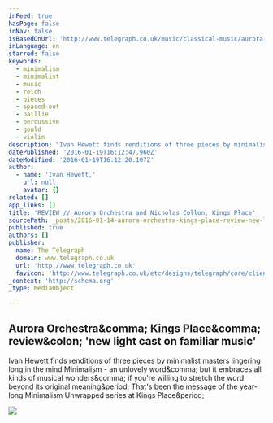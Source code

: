 ```yaml
---
inFeed: true
hasPage: false
inNav: false
isBasedOnUrl: 'http://www.telegraph.co.uk/music/classical-music/aurora-orchestra-kings-place-review-new-light-cast-on-familiar-m/'
inLanguage: en
starred: false
keywords:
  - minimalism
  - minimalist
  - music
  - reich
  - pieces
  - spaced-out
  - baillie
  - percussive
  - gould
  - violin
description: "Ivan Hewett finds renditions of three pieces by minimalist masters lingering long in the mind Minimalism - an unlovely word, but it embraces all kinds of musical wonders, if you're willing to stretch the word beyond its original meaning. That's been the message of the year-long Minimalism Unwrapped series at Kings Place."
datePublished: '2016-01-19T16:12:47.960Z'
dateModified: '2016-01-19T16:12:20.107Z'
author:
  - name: 'Ivan Hewett,'
    url: null
    avatar: {}
related: []
app_links: []
title: 'REVIEW // Aurora Orchestra and Nicholas Collon, Kings Place'
sourcePath: _posts/2016-01-14-aurora-orchestra-kings-place-review-new-light-cast-on-fa.md
published: true
authors: []
publisher:
  name: The Telegraph
  domain: www.telegraph.co.uk
  url: 'http://www.telegraph.co.uk'
  favicon: 'http://www.telegraph.co.uk/etc/designs/telegraph/core/clientlibs/themes/cars/img/favicon/icon_32x32.png'
_context: 'http://schema.org'
_type: MediaObject

---
```

<article style=""><h1>Aurora Orchestra&amp;comma; Kings Place&amp;comma; review&amp;colon; 'new light cast on familiar music'</h1><p>Ivan Hewett finds renditions of three pieces by minimalist masters lingering long in the mind Minimalism - an unlovely word&amp;comma; but it embraces all kinds of musical wonders&amp;comma; if you're willing to stretch the word beyond its original meaning&amp;period; That's been the message of the year-long Minimalism Unwrapped series at Kings Place&amp;period;</p><img src="http://www.telegraph.co.uk/content/dam/music/2015/12/17/aurora-xlarge_trans++piVx42joSuAkZ0bE9ijUnGH28ZiNHzwg9svuZLxrn1U.jpg" /></article>